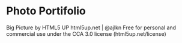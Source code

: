 # Photo Portifolio
Big Picture by HTML5 UP
html5up.net | @ajlkn
Free for personal and commercial use under the CCA 3.0 license (html5up.net/license)
